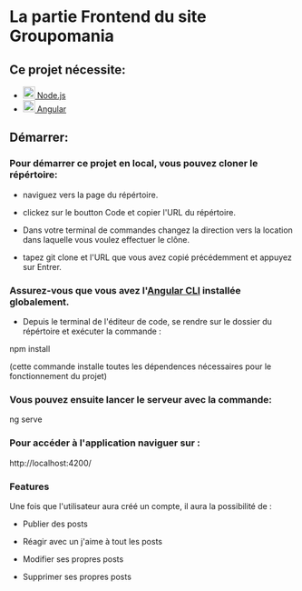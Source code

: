 
# La partie Frontend du site Groupomania

## Ce projet nécessite:

- <a  href="https://nodejs.org/"  title="Node.js"><img  src="https://github.com/get-icon/geticon/raw/master/icons/nodejs-icon.svg"  alt="Node.js"  width="21px"  height="21px"> Node.js</a>
- <a  href="https://angular.io/"  title="Angular"><img  src="https://fossies.org/linux/angular/aio/src/assets/images/logos/angular/angular.png"  alt="Angular"  width="21px"  height="21px"> Angular</a>

## Démarrer:

### Pour démarrer ce projet en local, vous pouvez cloner le répértoire:

- naviguez vers la page du répértoire.

- clickez sur le boutton Code et copier l'URL du répértoire.

- Dans votre terminal de commandes changez la direction vers la location dans laquelle vous voulez effectuer le clône.

- tapez git clone et l'URL que vous avez copié précédemment et appuyez sur Entrer.

### Assurez-vous que vous avez l'[Angular CLI](https://github.com/angular/angular-cli#installation) installée globalement.

- Depuis le terminal de l'éditeur de code, se rendre sur le dossier du répértoire et exécuter la commande :

npm install

(cette commande  installe toutes les dépendences nécessaires pour le fonctionnement du projet)

### Vous pouvez ensuite lancer le serveur avec la commande:

ng serve

### Pour accéder à l'application naviguer sur :

http://localhost:4200/

### Features

Une fois que l'utilisateur aura créé un compte, il aura la possibilité de :

- Publier des posts

- Réagir avec un j'aime à tout les posts

- Modifier ses propres posts

- Supprimer ses propres posts
